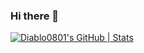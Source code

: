 ### Hi there 👋

<!--
**Diablo0801/Diablo0801** is a ✨ _special_ ✨ repository because its `README.md` (this file) appears on your GitHub profile.

Here are some ideas to get you started:

- 🔭 I’m currently working on ...
- 🌱 I’m currently learning ...
- 👯 I’m looking to collaborate on ...
- 🤔 I’m looking for help with ...
- 💬 Ask me about ...
- 📫 How to reach me: ...
- 😄 Pronouns: ...
- ⚡ Fun fact: ...
-->
[![Diablo0801's GitHub | Stats](https://stats.quine.sh/Diablo0801/github?theme=dark)](https://quine.sh?utm_source=widgets&utm_campaign=Diablo0801)
